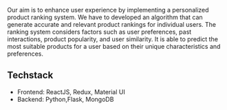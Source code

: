 Our aim is to enhance user experience by implementing a personalized product ranking system.
We have to developed an algorithm that can generate accurate and relevant product
rankings for individual users. The ranking system considers factors such as user
preferences, past interactions, product popularity, and user similarity. It is able to predict
the most suitable products for a user based on their unique characteristics and preferences.



## Techstack
- Frontend: ReactJS, Redux, Material UI
- Backend: Python,Flask, MongoDB